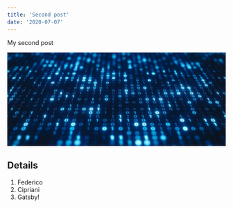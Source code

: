 ```yaml
---
title: 'Second post'
date: '2020-07-07'
---
```


My second post

![Post Wallpaper](./wallpaper.jpeg)

## Details

1. Federico
2. Cipriani
3. Gatsby!
